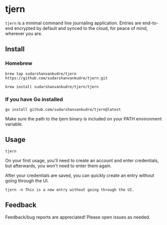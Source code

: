 # tjern
`tjern` is a minimal command line journaling application. Entries are end-to-end encrypted by default and synced to the cloud, for peace of mind, wherever you are. 

## Install
### Homebrew
```
brew tap sudarshanvankudre/tjern https://github.com/sudarshanvankudre/tjern.git
```
```
brew install sudarshanvankudre/tjern/tjern
```
### If you have Go installed
```
go install github.com/sudarshanvankudre/tjern@latest
```
Make sure the path to the tjern binary is included on your PATH environment variable.

## Usage
```
tjern
```
On your first usage, you'll need to create an account and enter credentials, but afterwards, you won't need to enter them again.

After your credentials are saved, you can quickly create an entry without going through the UI.
```
tjern -n This is a new entry without going through the UI.
```

## Feedback
Feedback/bug reports are appreciated! Please open issues as needed.
